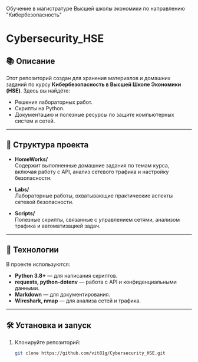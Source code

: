 Обучение в магистратуре Высшей школы экономики по направлению "Кибербезопасность"

# Cybersecurity_HSE

## 📚 Описание
Этот репозиторий создан для хранения материалов и домашних заданий по курсу **Кибербезопасность в Высшей Школе Экономики (HSE)**. Здесь вы найдёте:
- Решения лабораторных работ.
- Скрипты на Python.
- Документацию и полезные ресурсы по защите компьютерных систем и сетей.

---

## 📁 Структура проекта
- **HomeWorks/**  
  Содержит выполненные домашние задания по темам курса, включая работу с API, анализ сетевого трафика и настройку безопасности.
  
- **Labs/**  
  Лабораторные работы, охватывающие практические аспекты сетевой безопасности.

- **Scripts/**  
  Полезные скрипты, связанные с управлением сетями, анализом трафика и автоматизацией задач.

---

## 🚀 Технологии
В проекте используются:
- **Python 3.8+** — для написания скриптов.
- **requests, python-dotenv** — работа с API и конфиденциальными данными.
- **Markdown** — для документирования.
- **Wireshark, nmap** — для анализа сетей и трафика.

---

## 🛠 Установка и запуск
1. Клонируйте репозиторий:
   ```bash
   git clone https://github.com/vit81g/Cybersecurity_HSE.git

